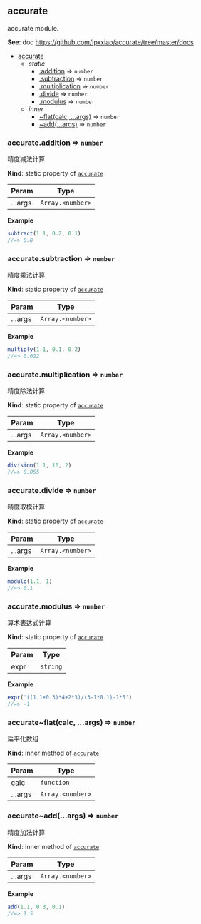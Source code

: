 <a name="module_accurate"></a>

## accurate
<p>accurate module.</p>

**See**: doc https://github.com/Ipxxiao/accurate/tree/master/docs  

* [accurate](#module_accurate)
    * _static_
        * [.addition](#module_accurate.addition) ⇒ <code>number</code>
        * [.subtraction](#module_accurate.subtraction) ⇒ <code>number</code>
        * [.multiplication](#module_accurate.multiplication) ⇒ <code>number</code>
        * [.divide](#module_accurate.divide) ⇒ <code>number</code>
        * [.modulus](#module_accurate.modulus) ⇒ <code>number</code>
    * _inner_
        * [~flat(calc, ...args)](#module_accurate..flat) ⇒ <code>number</code>
        * [~add(...args)](#module_accurate..add) ⇒ <code>number</code>

<a name="module_accurate.addition"></a>

### accurate.addition ⇒ <code>number</code>
<p>精度减法计算</p>

**Kind**: static property of [<code>accurate</code>](#module_accurate)  

| Param | Type |
| --- | --- |
| ...args | <code>Array.&lt;number&gt;</code> | 

**Example**  
```js
subtract(1.1, 0.2, 0.1)
//=> 0.8
```
<a name="module_accurate.subtraction"></a>

### accurate.subtraction ⇒ <code>number</code>
<p>精度乘法计算</p>

**Kind**: static property of [<code>accurate</code>](#module_accurate)  

| Param | Type |
| --- | --- |
| ...args | <code>Array.&lt;number&gt;</code> | 

**Example**  
```js
multiply(1.1, 0.1, 0.2)
//=> 0.022
```
<a name="module_accurate.multiplication"></a>

### accurate.multiplication ⇒ <code>number</code>
<p>精度除法计算</p>

**Kind**: static property of [<code>accurate</code>](#module_accurate)  

| Param | Type |
| --- | --- |
| ...args | <code>Array.&lt;number&gt;</code> | 

**Example**  
```js
division(1.1, 10, 2)
//=> 0.055
```
<a name="module_accurate.divide"></a>

### accurate.divide ⇒ <code>number</code>
<p>精度取模计算</p>

**Kind**: static property of [<code>accurate</code>](#module_accurate)  

| Param | Type |
| --- | --- |
| ...args | <code>Array.&lt;number&gt;</code> | 

**Example**  
```js
modulo(1.1, 1)
//=> 0.1
```
<a name="module_accurate.modulus"></a>

### accurate.modulus ⇒ <code>number</code>
<p>算术表达式计算</p>

**Kind**: static property of [<code>accurate</code>](#module_accurate)  

| Param | Type |
| --- | --- |
| expr | <code>string</code> | 

**Example**  
```js
expr('((1.1+0.3)*4+2*3)/(3-1*0.1)-1*5')
//=> -1
```
<a name="module_accurate..flat"></a>

### accurate~flat(calc, ...args) ⇒ <code>number</code>
<p>扁平化数组</p>

**Kind**: inner method of [<code>accurate</code>](#module_accurate)  

| Param | Type |
| --- | --- |
| calc | <code>function</code> | 
| ...args | <code>Array.&lt;number&gt;</code> | 

<a name="module_accurate..add"></a>

### accurate~add(...args) ⇒ <code>number</code>
<p>精度加法计算</p>

**Kind**: inner method of [<code>accurate</code>](#module_accurate)  

| Param | Type |
| --- | --- |
| ...args | <code>Array.&lt;number&gt;</code> | 

**Example**  
```js
add(1.1, 0.3, 0.1)
//=> 1.5
```
